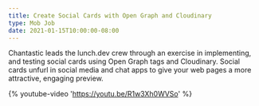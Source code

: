 ```yaml
---
title: Create Social Cards with Open Graph and Cloudinary
type: Mob Job
date: 2021-01-15T10:00:00-08:00
---
```


Chantastic leads the lunch.dev crew through an exercise in implementing, and testing social cards using Open Graph tags and Cloudinary. Social cards unfurl in social media and chat apps to give your web pages a more attractive, engaging preview.

{% youtube-video 'https://youtu.be/R1w3Xh0WVSo' %}
